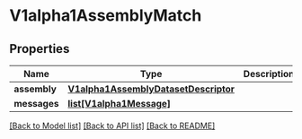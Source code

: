# V1alpha1AssemblyMatch

## Properties
Name | Type | Description | Notes
------------ | ------------- | ------------- | -------------
**assembly** | [**V1alpha1AssemblyDatasetDescriptor**](V1alpha1AssemblyDatasetDescriptor.md) |  | [optional] 
**messages** | [**list[V1alpha1Message]**](V1alpha1Message.md) |  | [optional] 

[[Back to Model list]](../README.md#documentation-for-models) [[Back to API list]](../README.md#documentation-for-api-endpoints) [[Back to README]](../README.md)


